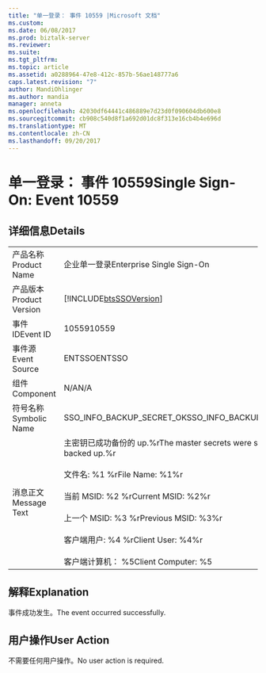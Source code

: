 ```yaml
---
title: "单一登录： 事件 10559 |Microsoft 文档"
ms.custom: 
ms.date: 06/08/2017
ms.prod: biztalk-server
ms.reviewer: 
ms.suite: 
ms.tgt_pltfrm: 
ms.topic: article
ms.assetid: a0288964-47e8-412c-857b-56ae148777a6
caps.latest.revision: "7"
author: MandiOhlinger
ms.author: mandia
manager: anneta
ms.openlocfilehash: 42030df64441c486889e7d23d0f090604db600e8
ms.sourcegitcommit: cb908c540d8f1a692d01dc8f313e16cb4b4e696d
ms.translationtype: MT
ms.contentlocale: zh-CN
ms.lasthandoff: 09/20/2017
---
```

# <a name="single-sign-on-event-10559"></a><span data-ttu-id="b3f78-102">单一登录： 事件 10559</span><span class="sxs-lookup"><span data-stu-id="b3f78-102">Single Sign-On: Event 10559</span></span>
## <a name="details"></a><span data-ttu-id="b3f78-103">详细信息</span><span class="sxs-lookup"><span data-stu-id="b3f78-103">Details</span></span>  
  
|||  
|-|-|  
|<span data-ttu-id="b3f78-104">产品名称</span><span class="sxs-lookup"><span data-stu-id="b3f78-104">Product Name</span></span>|<span data-ttu-id="b3f78-105">企业单一登录</span><span class="sxs-lookup"><span data-stu-id="b3f78-105">Enterprise Single Sign-On</span></span>|  
|<span data-ttu-id="b3f78-106">产品版本</span><span class="sxs-lookup"><span data-stu-id="b3f78-106">Product Version</span></span>|[!INCLUDE[btsSSOVersion](../includes/btsssoversion-md.md)]|  
|<span data-ttu-id="b3f78-107">事件 ID</span><span class="sxs-lookup"><span data-stu-id="b3f78-107">Event ID</span></span>|<span data-ttu-id="b3f78-108">10559</span><span class="sxs-lookup"><span data-stu-id="b3f78-108">10559</span></span>|  
|<span data-ttu-id="b3f78-109">事件源</span><span class="sxs-lookup"><span data-stu-id="b3f78-109">Event Source</span></span>|<span data-ttu-id="b3f78-110">ENTSSO</span><span class="sxs-lookup"><span data-stu-id="b3f78-110">ENTSSO</span></span>|  
|<span data-ttu-id="b3f78-111">组件</span><span class="sxs-lookup"><span data-stu-id="b3f78-111">Component</span></span>|<span data-ttu-id="b3f78-112">N/A</span><span class="sxs-lookup"><span data-stu-id="b3f78-112">N/A</span></span>|  
|<span data-ttu-id="b3f78-113">符号名称</span><span class="sxs-lookup"><span data-stu-id="b3f78-113">Symbolic Name</span></span>|<span data-ttu-id="b3f78-114">SSO_INFO_BACKUP_SECRET_OK</span><span class="sxs-lookup"><span data-stu-id="b3f78-114">SSO_INFO_BACKUP_SECRET_OK</span></span>|  
|<span data-ttu-id="b3f78-115">消息正文</span><span class="sxs-lookup"><span data-stu-id="b3f78-115">Message Text</span></span>|<span data-ttu-id="b3f78-116">主密钥已成功备份的 up.%r</span><span class="sxs-lookup"><span data-stu-id="b3f78-116">The master secrets were successfully backed up.%r</span></span><br /><br /> <span data-ttu-id="b3f78-117">文件名: %1 %r</span><span class="sxs-lookup"><span data-stu-id="b3f78-117">File Name: %1%r</span></span><br /><br /> <span data-ttu-id="b3f78-118">当前 MSID: %2 %r</span><span class="sxs-lookup"><span data-stu-id="b3f78-118">Current MSID: %2%r</span></span><br /><br /> <span data-ttu-id="b3f78-119">上一个 MSID: %3 %r</span><span class="sxs-lookup"><span data-stu-id="b3f78-119">Previous MSID: %3%r</span></span><br /><br /> <span data-ttu-id="b3f78-120">客户端用户: %4 %r</span><span class="sxs-lookup"><span data-stu-id="b3f78-120">Client User: %4%r</span></span><br /><br /> <span data-ttu-id="b3f78-121">客户端计算机： %5</span><span class="sxs-lookup"><span data-stu-id="b3f78-121">Client Computer: %5</span></span>|  
  
## <a name="explanation"></a><span data-ttu-id="b3f78-122">解释</span><span class="sxs-lookup"><span data-stu-id="b3f78-122">Explanation</span></span>  
 <span data-ttu-id="b3f78-123">事件成功发生。</span><span class="sxs-lookup"><span data-stu-id="b3f78-123">The event occurred successfully.</span></span>  
  
## <a name="user-action"></a><span data-ttu-id="b3f78-124">用户操作</span><span class="sxs-lookup"><span data-stu-id="b3f78-124">User Action</span></span>  
 <span data-ttu-id="b3f78-125">不需要任何用户操作。</span><span class="sxs-lookup"><span data-stu-id="b3f78-125">No user action is required.</span></span>
